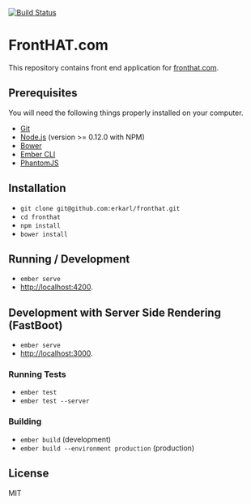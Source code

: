 [![Build Status](https://travis-ci.org/erkarl/fronthat.svg?branch=master)](https://travis-ci.org/erkarl/fronthat)

# FrontHAT.com

This repository contains front end application for [fronthat.com](https://fronthat.com).

## Prerequisites

You will need the following things properly installed on your computer.

* [Git](https://git-scm.com/)
* [Node.js](https://nodejs.org/) (version >= 0.12.0 with NPM)
* [Bower](https://bower.io/)
* [Ember CLI](https://ember-cli.com/)
* [PhantomJS](http://phantomjs.org/)

## Installation

* `git clone git@github.com:erkarl/fronthat.git`
* `cd fronthat`
* `npm install`
* `bower install`

## Running / Development

* `ember serve`
* [http://localhost:4200](http://localhost:4200).

## Development with Server Side Rendering (FastBoot)

* `ember serve`
* [http://localhost:3000](http://localhost:3000).

### Running Tests

* `ember test`
* `ember test --server`

### Building

* `ember build` (development)
* `ember build --environment production` (production)

## License

MIT
